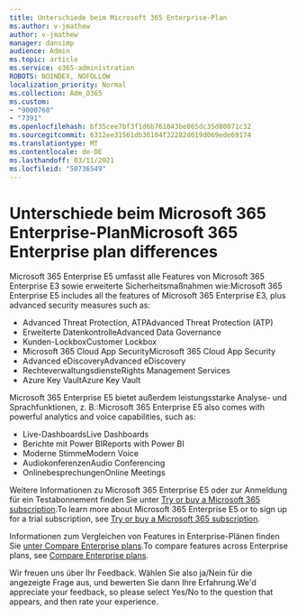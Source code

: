 ```yaml
---
title: Unterschiede beim Microsoft 365 Enterprise-Plan
ms.author: v-jmathew
author: v-jmathew
manager: dansimp
audience: Admin
ms.topic: article
ms.service: o365-administration
ROBOTS: NOINDEX, NOFOLLOW
localization_priority: Normal
ms.collection: Adm_O365
ms.custom:
- "9000760"
- "7391"
ms.openlocfilehash: bf35cee7bf3f1d6b761043be865dc35d80071c32
ms.sourcegitcommit: 6312ee31561db36104f32282d019d069ede69174
ms.translationtype: MT
ms.contentlocale: de-DE
ms.lasthandoff: 03/11/2021
ms.locfileid: "50736549"
---
```

# <a name="microsoft-365-enterprise-plan-differences"></a><span data-ttu-id="b833a-102">Unterschiede beim Microsoft 365 Enterprise-Plan</span><span class="sxs-lookup"><span data-stu-id="b833a-102">Microsoft 365 Enterprise plan differences</span></span>

<span data-ttu-id="b833a-103">Microsoft 365 Enterprise E5 umfasst alle Features von Microsoft 365 Enterprise E3 sowie erweiterte Sicherheitsmaßnahmen wie:</span><span class="sxs-lookup"><span data-stu-id="b833a-103">Microsoft 365 Enterprise E5 includes all the features of Microsoft 365 Enterprise E3, plus advanced security measures such as:</span></span>

- <span data-ttu-id="b833a-104">Advanced Threat Protection, ATP</span><span class="sxs-lookup"><span data-stu-id="b833a-104">Advanced Threat Protection (ATP)</span></span>
- <span data-ttu-id="b833a-105">Erweiterte Datenkontrolle</span><span class="sxs-lookup"><span data-stu-id="b833a-105">Advanced Data Governance</span></span>
- <span data-ttu-id="b833a-106">Kunden-Lockbox</span><span class="sxs-lookup"><span data-stu-id="b833a-106">Customer Lockbox</span></span>
- <span data-ttu-id="b833a-107">Microsoft 365 Cloud App Security</span><span class="sxs-lookup"><span data-stu-id="b833a-107">Microsoft 365 Cloud App Security</span></span>
- <span data-ttu-id="b833a-108">Advanced eDiscovery</span><span class="sxs-lookup"><span data-stu-id="b833a-108">Advanced eDiscovery</span></span>
- <span data-ttu-id="b833a-109">Rechteverwaltungsdienste</span><span class="sxs-lookup"><span data-stu-id="b833a-109">Rights Management Services</span></span>
- <span data-ttu-id="b833a-110">Azure Key Vault</span><span class="sxs-lookup"><span data-stu-id="b833a-110">Azure Key Vault</span></span>

<span data-ttu-id="b833a-111">Microsoft 365 Enterprise E5 bietet außerdem leistungsstarke Analyse- und Sprachfunktionen, z. B.:</span><span class="sxs-lookup"><span data-stu-id="b833a-111">Microsoft 365 Enterprise E5 also comes with powerful analytics and voice capabilities, such as:</span></span>

- <span data-ttu-id="b833a-112">Live-Dashboards</span><span class="sxs-lookup"><span data-stu-id="b833a-112">Live Dashboards</span></span>
- <span data-ttu-id="b833a-113">Berichte mit Power BI</span><span class="sxs-lookup"><span data-stu-id="b833a-113">Reports with Power BI</span></span>
- <span data-ttu-id="b833a-114">Moderne Stimme</span><span class="sxs-lookup"><span data-stu-id="b833a-114">Modern Voice</span></span>
- <span data-ttu-id="b833a-115">Audiokonferenzen</span><span class="sxs-lookup"><span data-stu-id="b833a-115">Audio Conferencing</span></span>
- <span data-ttu-id="b833a-116">Onlinebesprechungen</span><span class="sxs-lookup"><span data-stu-id="b833a-116">Online Meetings</span></span>

<span data-ttu-id="b833a-117">Weitere Informationen zu Microsoft 365 Enterprise E5 oder zur Anmeldung für ein Testabonnement finden Sie unter [Try or buy a Microsoft 365 subscription](https://go.microsoft.com/fwlink/?linkid=2099673).</span><span class="sxs-lookup"><span data-stu-id="b833a-117">To learn more about Microsoft 365 Enterprise E5 or to sign up for a trial subscription, see [Try or buy a Microsoft 365 subscription](https://go.microsoft.com/fwlink/?linkid=2099673).</span></span>

<span data-ttu-id="b833a-118">Informationen zum Vergleichen von Features in Enterprise-Plänen finden Sie [unter Compare Enterprise plans](https://go.microsoft.com/fwlink/?linkid=2097200).</span><span class="sxs-lookup"><span data-stu-id="b833a-118">To compare features across Enterprise plans, see [Compare Enterprise plans](https://go.microsoft.com/fwlink/?linkid=2097200).</span></span>

<span data-ttu-id="b833a-119">Wir freuen uns über Ihr Feedback. Wählen Sie also ja/Nein für die angezeigte Frage aus, und bewerten Sie dann Ihre Erfahrung.</span><span class="sxs-lookup"><span data-stu-id="b833a-119">We'd appreciate your feedback, so please select Yes/No to the question that appears, and then rate your experience.</span></span>
